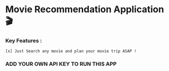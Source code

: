 # Movie Recommendation Application🎬

### Key Features : 
    [x] Just Search any movie and plan your movie trip ASAP !

### ADD YOUR OWN API KEY TO RUN THIS APP
